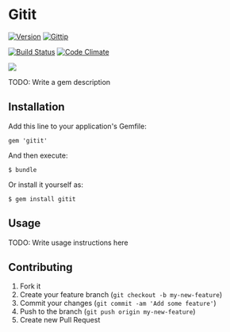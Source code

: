 # Gitit

[![Version     ](https://img.shields.io/gem/v/gitit.svg?style=flat)](https://rubygems.org/gems/gitit)
[![Gittip      ](http://img.shields.io/gittip/haf.svg?style=flat)](http://gittip.com/haf)

[![Build Status](http://img.shields.io/travis/patbonecrusher/gitit/master.svg?style=flat)](https://travis-ci.org/patbonecrusher/gitit)
[![Code Climate](https://img.shields.io/codeclimate/github/patbonecrusher/gitit.svg?style=flat)](https://codeclimate.com/github/patbonecrusher/gitit)

<a href="https://codeclimate.com/github/patbonecrusher/gitit"><img src="https://codeclimate.com/github/patbonecrusher/gitit.png" /></a>

TODO: Write a gem description

## Installation

Add this line to your application's Gemfile:

    gem 'gitit'

And then execute:

    $ bundle

Or install it yourself as:

    $ gem install gitit

## Usage

TODO: Write usage instructions here

## Contributing

1. Fork it
2. Create your feature branch (`git checkout -b my-new-feature`)
3. Commit your changes (`git commit -am 'Add some feature'`)
4. Push to the branch (`git push origin my-new-feature`)
5. Create new Pull Request
